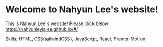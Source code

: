 # Welcome to Nahyun Lee's website!

This is Nahyun Lee's website!
Please click below!
https://nahyunleylalee.github.io/#/

Skills; HTML, CSS(tailwindCSS), JavaScript, React, Framer-Motion

